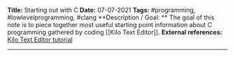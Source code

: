 **Title:** Starting out with C
**Date:** 07-07-2021
**Tags:** #programming, #lowlevelprogramming, #clang 
**Description / Goal: ** The goal of this note is to piece together most useful starting point information about C programming gathered by coding [[Kilo Text Editor]].
**External references:** [Kilo Text Editor tutorial](https://viewsourcecode.org/snaptoken/kilo/01.setup.html)

<hr>

